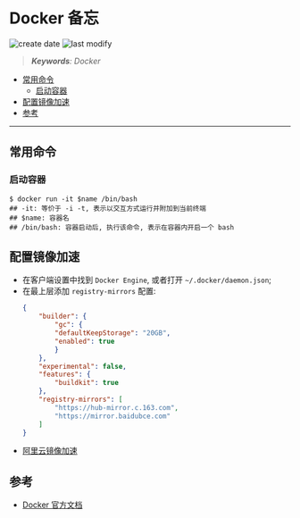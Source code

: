Docker 备忘
===
<!--START_SECTION:badge-->
![create date](https://img.shields.io/static/v1?label=create%20date&message=2022-08-xx&label_color=gray&color=lightsteelblue&style=flat-square)
![last modify](https://img.shields.io/static/v1?label=last%20modify&message=2025-08-29%2003%3A21%3A55&label_color=gray&color=thistle&style=flat-square)
<!--END_SECTION:badge-->
<!--info
top: false
draft: false
hidden: false
tags: [tool]
-->

> ***Keywords**: Docker*

<!--START_SECTION:paper_title-->
<!--END_SECTION:paper_title-->

<!--START_SECTION:toc-->
- [常用命令](#常用命令)
    - [启动容器](#启动容器)
- [配置镜像加速](#配置镜像加速)
- [参考](#参考)
<!--END_SECTION:toc-->

---

## 常用命令

### 启动容器
```shell
$ docker run -it $name /bin/bash
## -it: 等价于 -i -t, 表示以交互方式运行并附加到当前终端
## $name: 容器名
## /bin/bash: 容器启动后, 执行该命令, 表示在容器内开启一个 bash
```


## 配置镜像加速
- 在客户端设置中找到 `Docker Engine`, 或者打开 `~/.docker/daemon.json`;
- 在最上层添加 `registry-mirrors` 配置:
    ```json
    {
        "builder": {
            "gc": {
            "defaultKeepStorage": "20GB",
            "enabled": true
            }
        },
        "experimental": false,
        "features": {
            "buildkit": true
        },
        "registry-mirrors": [
            "https://hub-mirror.c.163.com",
            "https://mirror.baidubce.com"
        ]
    }
    ```
- [阿里云镜像加速](https://cr.console.aliyun.com/cn-hangzhou/instances/mirrors)


## 参考
- [Docker 官方文档](https://docs.docker.com/)